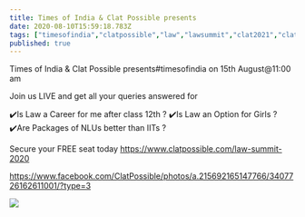 ```yaml
---
title: Times of India & Clat Possible presents
date: 2020-08-10T15:59:18.783Z
tags: ["timesofindia","clatpossible","law","lawsummit","clat2021","clat2022","class11","class12"]
published: true
---
```


Times of India & Clat Possible presents#timesofindia
on 15th August@11:00 am

Join us LIVE and get all your queries answered for

✔️Is Law a Career for me after class 12th ?
✔️Is Law an Option for Girls ?
✔️Are Packages of NLUs better than IITs ?

Secure your FREE seat today https://www.clatpossible.com/law-summit-2020

https://www.facebook.com/ClatPossible/photos/a.215692165147766/3407726162611001/?type=3

<img src="/images/uploads/clat-1.jpeg"/>

